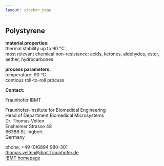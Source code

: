 ```yaml
---
layout: sidebar_page
---
```


## Polystyrene

__material properties:__  	
thermal stability up to	90 °C  
most relevant chemical non-resistance:	acids, ketones, aldehydes, ester, aether, hydrocarbones  


__process parameters:__  	
temperature:	90 °C  
contious roll-to-roll process
<!--break-->
__Contact:__

Fraunhofer IBMT

Fraunhofer-Institute for Biomedical Engineering  
Head of Department Biomedical Microsystems  
Dr. Thomas Velten  
Ensheimer Strasse 48   
66386 St. Ingbert   
Germany  

phone: +49 (0)6894 980-301   
thomas.velten@ibmt.fraunhofer.de  
[IBMT homepage](http://www.ibmt.fraunhofer.de/fhg/ibmt_en/biomedical_engineering/biomedical_microsystems/microsensors_microfluidics/index.jsp)